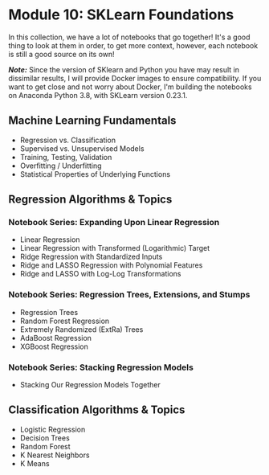 # Module 10: SKLearn Foundations

In this collection, we have a lot of notebooks that go together! It's a good thing to look at them in order, to get more context, however, each notebook is still a good source on its own!

***Note:*** Since the version of SKlearn and Python you have may result in dissimilar results, I will provide Docker images to ensure compatibility. If you want to get close and not worry about Docker, I'm building the notebooks on Anaconda Python 3.8, with SKLearn version 0.23.1.

## Machine Learning Fundamentals

- Regression vs. Classification
- Supervised vs. Unsupervised Models
- Training, Testing, Validation
- Overfitting / Underfitting
- Statistical Properties of Underlying Functions

## Regression Algorithms & Topics

### Notebook Series: Expanding Upon Linear Regression
- Linear Regression
- Linear Regression with Transformed (Logarithmic) Target
- Ridge Regression with Standardized Inputs
- Ridge and LASSO Regression with Polynomial Features
- Ridge and LASSO with Log-Log Transformations

### Notebook Series: Regression Trees, Extensions, and Stumps
- Regression Trees
- Random Forest Regression
- Extremely Randomized (ExtRa) Trees
- AdaBoost Regression
- XGBoost Regression

### Notebook Series: Stacking Regression Models
- Stacking Our Regression Models Together

## Classification Algorithms & Topics

- Logistic Regression
- Decision Trees
- Random Forest
- K Nearest Neighbors
- K Means

